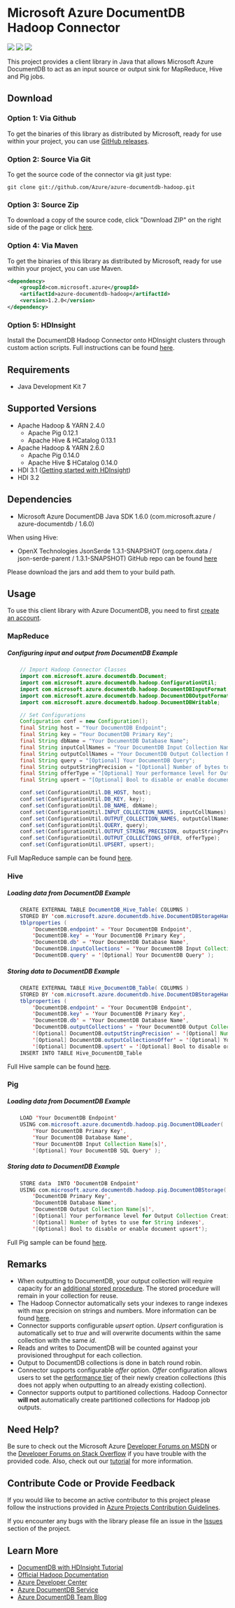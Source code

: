 # Microsoft Azure DocumentDB Hadoop Connector

![](https://img.shields.io/github/release/azure/azure-documentdb-hadoop.svg)
![](https://img.shields.io/maven-central/v/com.microsoft.azure/azure-documentdb-hadoop.svg)
![](https://img.shields.io/github/issues/azure/azure-documentdb-hadoop.svg)

This project provides a client library in Java that allows Microsoft Azure DocumentDB to act as an input source or output sink for MapReduce, Hive and Pig jobs.

## Download
### Option 1: Via Github

To get the binaries of this library as distributed by Microsoft, ready for use within your project, you can use [GitHub releases](https://github.com/Azure/azure-documentdb-hadoop/releases).

### Option 2: Source Via Git

To get the source code of the connector via git just type:

    git clone git://github.com/Azure/azure-documentdb-hadoop.git

### Option 3: Source Zip

To download a copy of the source code, click "Download ZIP" on the right side of the page or click [here](https://github.com/Azure/azure-documentdb-hadoop/archive/master.zip). 

### Option 4: Via Maven

To get the binaries of this library as distributed by Microsoft, ready for use within your project, you can use Maven. 
```xml
<dependency>
	<groupId>com.microsoft.azure</groupId>
	<artifactId>azure-documentdb-hadoop</artifactId>
	<version>1.2.0</version>
</dependency>
```
### Option 5: HDInsight

Install the DocumentDB Hadoop Connector onto HDInsight clusters through custom action scripts. Full instructions can be found [here](https://azure.microsoft.com/documentation/articles/documentdb-run-hadoop-with-hdinsight/). 

## Requirements
* Java Development Kit 7

## Supported Versions
* Apache Hadoop & YARN 2.4.0
    * Apache Pig 0.12.1
    * Apache Hive & HCatalog 0.13.1
* Apache Hadoop & YARN 2.6.0
    * Apache Pig 0.14.0
    * Apache Hive $ HCatalog 0.14.0
* HDI 3.1 ([Getting started with HDInsight](https://azure.microsoft.com/documentation/articles/documentdb-run-hadoop-with-hdinsight/))
* HDI 3.2

## Dependencies
* Microsoft Azure DocumentDB Java SDK 1.6.0 (com.microsoft.azure / azure-documentdb / 1.6.0)

When using Hive:
* OpenX Technologies JsonSerde 1.3.1-SNAPSHOT (org.openx.data / json-serde-parent / 1.3.1-SNAPSHOT)
    GitHub repo can be found [here](https://github.com/rcongiu/Hive-JSON-Serde)

Please download the jars and add them to your build path. 

## Usage

To use this client library with Azure DocumentDB, you need to first [create an account](http://azure.microsoft.com/en-us/documentation/articles/documentdb-create-account/).

### MapReduce

##### Configuring input and output from DocumentDB Example
```Java
    // Import Hadoop Connector Classes
    import com.microsoft.azure.documentdb.Document;
    import com.microsoft.azure.documentdb.hadoop.ConfigurationUtil;
    import com.microsoft.azure.documentdb.hadoop.DocumentDBInputFormat;
    import com.microsoft.azure.documentdb.hadoop.DocumentDBOutputFormat;
    import com.microsoft.azure.documentdb.hadoop.DocumentDBWritable;

    // Set Configurations
    Configuration conf = new Configuration();
    final String host = "Your DocumentDB Endpoint";
    final String key = "Your DocumentDB Primary Key";
    final String dbName = "Your DocumentDB Database Name";
    final String inputCollNames = "Your DocumentDB Input Collection Name[s]";
    final String outputCollNames = "Your DocumentDB Output Collection Name[s]";
    final String query = "[Optional] Your DocumentDB Query";
    final String outputStringPrecision = "[Optional] Number of bytes to use for String indexes"
    final String offerType = "[Optional] Your performance level for Output Collection Creations";
    final String upsert = "[Optional] Bool to disable or enable document upsert";

    conf.set(ConfigurationUtil.DB_HOST, host);
    conf.set(ConfigurationUtil.DB_KEY, key);
    conf.set(ConfigurationUtil.DB_NAME, dbName);
    conf.set(ConfigurationUtil.INPUT_COLLECTION_NAMES, inputCollNames);
    conf.set(ConfigurationUtil.OUTPUT_COLLECTION_NAMES, outputCollNames);
    conf.set(ConfigurationUtil.QUERY, query);
    conf.set(ConfigurationUtil.OUTPUT_STRING_PRECISION, outputStringPrecision);
    conf.set(ConfigurationUtil.OUTPUT_COLLECTIONS_OFFER, offerType);
    conf.set(ConfigurationUtil.UPSERT, upsert);
```

Full MapReduce sample can be found [here](https://github.com/Azure/azure-documentdb-hadoop/blob/master/samples/MapReduceTutorial.java).

### Hive
##### Loading data from DocumentDB Example
```Java
    CREATE EXTERNAL TABLE DocumentDB_Hive_Table( COLUMNS )
    STORED BY 'com.microsoft.azure.documentdb.hive.DocumentDBStorageHandler'
    tblproperties (
        'DocumentDB.endpoint' = 'Your DocumentDB Endpoint',
        'DocumentDB.key' = 'Your DocumentDB Primary Key',
        'DocumentDB.db' = 'Your DocumentDB Database Name',
        'DocumentDB.inputCollections' = 'Your DocumentDB Input Collection Name[s]',
        'DocumentDB.query' = '[Optional] Your DocumentDB Query' );
```

##### Storing data to DocumentDB Example
```Java
    CREATE EXTERNAL TABLE Hive_DocumentDB_Table( COLUMNS )
    STORED BY 'com.microsoft.azure.documentdb.hive.DocumentDBStorageHandler' 
    tblproperties ( 
        'DocumentDB.endpoint' = 'Your DocumentDB Endpoint', 
        'DocumentDB.key' = 'Your DocumentDB Primary Key', 
        'DocumentDB.db' = 'Your DocumentDB Database Name', 
        'DocumentDB.outputCollections' = 'Your DocumentDB Output Collection Name[s]',
        '[Optional] DocumentDB.outputStringPrecision' = '[Optional] Number of bytes to use for String indexes',
        '[Optional] DocumentDB.outputCollectionsOffer' = '[Optional] Your performance level for Output Collection Creations',
        '[Optional] DocumentDB.upsert' = '[Optional] Bool to disable or enable document upsert');
    INSERT INTO TABLE Hive_DocumentDB_Table
```
Full Hive sample can be found [here](https://github.com/Azure/azure-documentdb-hadoop/blob/master/samples/Hive_Tutorial.hql).

### Pig
##### Loading data from DocumentDB Example
```Java
    LOAD 'Your DocumentDB Endpoint' 
    USING com.microsoft.azure.documentdb.hadoop.pig.DocumentDBLoader( 
        'Your DocumentDB Primary Key', 
        'Your DocumentDB Database Name',
        'Your DocumentDB Input Collection Name[s]',
        '[Optional] Your DocumentDB SQL Query' );
```

##### Storing data to DocumentDB Example
```Java
    STORE data  INTO 'DocumentDB Endpoint' 
    USING com.microsoft.azure.documentdb.hadoop.pig.DocumentDBStorage( 
        'DocumentDB Primary Key',
        'DocumentDB Database Name',
        'DocumentDB Output Collection Name[s]',
        '[Optional] Your performance level for Output Collection Creations',
        '[Optional] Number of bytes to use for String indexes',
        '[Optional] Bool to disable or enable document upsert');
```
Full Pig sample can be found [here](https://github.com/Azure/azure-documentdb-hadoop/blob/master/samples/Pig_Tutorial.pig).

## Remarks
* When outputting to DocumentDB, your output collection will require capacity for an [additional stored procedure](http://azure.microsoft.com/en-us/documentation/articles/documentdb-limits/). The stored procedure will remain in your collection for reuse.
* The Hadoop Connector automatically sets your indexes to range indexes with max precision on strings and numbers. More information can be found [here](http://azure.microsoft.com/en-us/documentation/articles/documentdb-indexing-policies/).
* Connector supports configurable *upsert* option. *Upsert* configuration is automatically set to *true* and will overwrite documents within the same collection with the same *id*. 
* Reads and writes to DocumentDB will be counted against your provisioned throughput for each collection.
* Output to DocumentDB collections is done in batch round robin.
* Connector supports configurable *offer* option. *Offer* configuration allows users to set the [performance tier](http://azure.microsoft.com/en-us/documentation/articles/documentdb-performance-levels/) of their newly creation collections (this does not apply when outputting to an already existing collection).
* Connector supports output to partitioned collections. Hadoop Connector **will not** automatically create partitioned collections for Hadoop job outputs.

## Need Help?

Be sure to check out the Microsoft Azure [Developer Forums on MSDN](https://social.msdn.microsoft.com/forums/azure/en-US/home?forum=AzureDocumentDB) or the [Developer Forums on Stack Overflow](http://stackoverflow.com/questions/tagged/azure-documentdb) if you have trouble with the provided code. Also, check out our [tutorial](http://azure.microsoft.com/en-us/documentation/articles/documentdb-run-hadoop-with-hdinsight/) for more information.

## Contribute Code or Provide Feedback

If you would like to become an active contributor to this project please follow the instructions provided in [Azure Projects Contribution Guidelines](http://azure.github.io/guidelines.html).

If you encounter any bugs with the library please file an issue in the [Issues](https://github.com/Azure/azure-documentdb-hadoop/issues) section of the project.

## Learn More
* [DocumentDB with HDInsight Tutorial](https://azure.microsoft.com/documentation/articles/documentdb-run-hadoop-with-hdinsight/)
* [Official Hadoop Documentation](http://hadoop.apache.org/docs/current/hadoop-project-dist/hadoop-common/ClusterSetup.html)
* [Azure Developer Center](http://azure.microsoft.com/en-us/develop/java/)
* [Azure DocumentDB Service](http://azure.microsoft.com/en-us/documentation/services/documentdb/)
* [Azure DocumentDB Team Blog](http://blogs.msdn.com/b/documentdb/)
